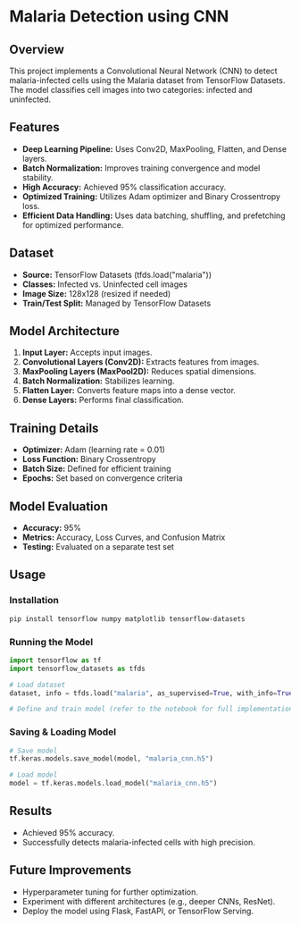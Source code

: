 # Malaria Detection using CNN

## Overview
This project implements a Convolutional Neural Network (CNN) to detect malaria-infected cells using the Malaria dataset from TensorFlow Datasets. The model classifies cell images into two categories: infected and uninfected.

## Features
- **Deep Learning Pipeline:** Uses Conv2D, MaxPooling, Flatten, and Dense layers.
- **Batch Normalization:** Improves training convergence and model stability.
- **High Accuracy:** Achieved 95% classification accuracy.
- **Optimized Training:** Utilizes Adam optimizer and Binary Crossentropy loss.
- **Efficient Data Handling:** Uses data batching, shuffling, and prefetching for optimized performance.

## Dataset
- **Source:** TensorFlow Datasets (tfds.load("malaria"))
- **Classes:** Infected vs. Uninfected cell images
- **Image Size:** 128x128 (resized if needed)
- **Train/Test Split:** Managed by TensorFlow Datasets

## Model Architecture
1. **Input Layer:** Accepts input images.
2. **Convolutional Layers (Conv2D):** Extracts features from images.
3. **MaxPooling Layers (MaxPool2D):** Reduces spatial dimensions.
4. **Batch Normalization:** Stabilizes learning.
5. **Flatten Layer:** Converts feature maps into a dense vector.
6. **Dense Layers:** Performs final classification.

## Training Details
- **Optimizer:** Adam (learning rate = 0.01)
- **Loss Function:** Binary Crossentropy
- **Batch Size:** Defined for efficient training
- **Epochs:** Set based on convergence criteria

## Model Evaluation
- **Accuracy:** 95%
- **Metrics:** Accuracy, Loss Curves, and Confusion Matrix
- **Testing:** Evaluated on a separate test set

## Usage
### Installation
```bash
pip install tensorflow numpy matplotlib tensorflow-datasets
```

### Running the Model
```python
import tensorflow as tf
import tensorflow_datasets as tfds

# Load dataset
dataset, info = tfds.load("malaria", as_supervised=True, with_info=True)

# Define and train model (refer to the notebook for full implementation)
```

### Saving & Loading Model
```python
# Save model
tf.keras.models.save_model(model, "malaria_cnn.h5")

# Load model
model = tf.keras.models.load_model("malaria_cnn.h5")
```

## Results
- Achieved 95% accuracy.
- Successfully detects malaria-infected cells with high precision.

## Future Improvements
- Hyperparameter tuning for further optimization.
- Experiment with different architectures (e.g., deeper CNNs, ResNet).
- Deploy the model using Flask, FastAPI, or TensorFlow Serving.
